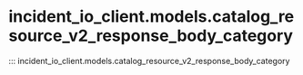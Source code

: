 # incident_io_client.models.catalog_resource_v2_response_body_category

::: incident_io_client.models.catalog_resource_v2_response_body_category
